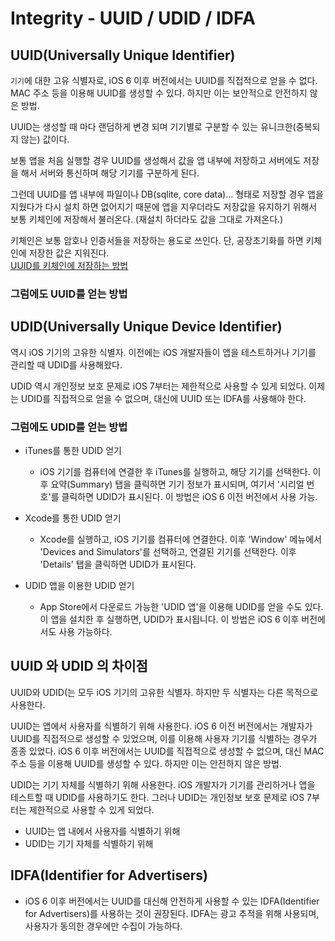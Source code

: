 # Integrity - UUID / UDID / IDFA

## UUID(Universally Unique Identifier)

`기기`에 대한 고유 식별자로, iOS 6 이후 버전에서는 UUID를 직접적으로 얻을 수 없다.
MAC 주소 등을 이용해 UUID를 생성할 수 있다. 하지만 이는 보안적으로 안전하지 않은 방법.

UUID는 생성할 때 마다 랜덤하게 변경 되며 기기별로 구분할 수 있는 유니크한(중복되지 않는) 값이다.

보통 앱을 처음 실행할 경우 UUID를 생성해서 값을 앱 내부에 저장하고 서버에도 저장을 해서 서버와 통신하며 해당 기기를 구분하게 된다. 

그런데 UUID를 앱 내부에 파일이나 DB(sqlite, core data)... 형태로 저장할 경우 앱을 지웠다가 다시 설치 하면 없어지기 때문에 앱을 지우더라도 저장값을 유지하기 위해서 보통 키체인에 저장해서 불러온다. 
(재설치 하더라도 값을 그대로 가져온다.)

키체인은 보통 암호나 인증서들을 저장하는 용도로 쓰인다.
단, 공장초기화를 하면 키체인에 저장한 값은 지워진다.  
[UUID를 키체인에 저장하는 방법](http://webs.co.kr/index.php?mid=iphone&listStyle=gallery&document_srl=3319716)


### 그럼에도 UUID를 얻는 방법


## UDID(Universally Unique Device Identifier)

역시 iOS 기기의 고유한 식별자. 이전에는 iOS 개발자들이 앱을 테스트하거나 기기를 관리할 때 UDID를 사용해왔다.

UDID 역시 개인정보 보호 문제로 iOS 7부터는 제한적으로 사용할 수 있게 되었다. 이제는 UDID를 직접적으로 얻을 수 없으며, 대신에 UUID 또는 IDFA를 사용해야 한다.

### 그럼에도 UDID를 얻는 방법

- iTunes를 통한 UDID 얻기
    - iOS 기기를 컴퓨터에 연결한 후 iTunes를 실행하고, 해당 기기를 선택한다. 이후 요약(Summary) 탭을 클릭하면 기기 정보가 표시되며, 여기서 '시리얼 번호'를 클릭하면 UDID가 표시된다. 이 방법은 iOS 6 이전 버전에서 사용 가능.

- Xcode를 통한 UDID 얻기
    - Xcode를 실행하고, iOS 기기를 컴퓨터에 연결한다. 이후 'Window' 메뉴에서 'Devices and Simulators'를 선택하고, 연결된 기기를 선택한다. 이후 'Details' 탭을 클릭하면 UDID가 표시된다.

- UDID 앱을 이용한 UDID 얻기
    - App Store에서 다운로드 가능한 'UDID 앱'을 이용해 UDID를 얻을 수도 있다. 이 앱을 설치한 후 실행하면, UDID가 표시됩니다. 이 방법은 iOS 6 이후 버전에서도 사용 가능하다.


## UUID 와 UDID 의 차이점

UUID와 UDID(는 모두 iOS 기기의 고유한 식별자. 하지만 두 식별자는 다른 목적으로 사용한다.

UUID는 앱에서 사용자를 식별하기 위해 사용한다. iOS 6 이전 버전에서는 개발자가 UUID를 직접적으로 생성할 수 있었으며, 이를 이용해 사용자 기기를 식별하는 경우가 종종 있었다. iOS 6 이후 버전에서는 UUID를 직접적으로 생성할 수 없으며, 대신 MAC 주소 등을 이용해 UUID를 생성할 수 있다. 하지만 이는 안전하지 않은 방법.

UDID는 기기 자체를 식별하기 위해 사용한다. iOS 개발자가 기기를 관리하거나 앱을 테스트할 때 UDID를 사용하기도 한다. 그러나 UDID는 개인정보 보호 문제로 iOS 7부터는 제한적으로 사용할 수 있게 되었다.

- UUID는 앱 내에서 사용자를 식별하기 위해
- UDID는 기기 자체를 식별하기 위해



## IDFA(Identifier for Advertisers)

- iOS 6 이후 버전에서는 UUID를 대신해 안전하게 사용할 수 있는 IDFA(Identifier for Advertisers)를 사용하는 것이 권장된다. IDFA는 광고 추적을 위해 사용되며, 사용자가 동의한 경우에만 수집이 가능하다.
